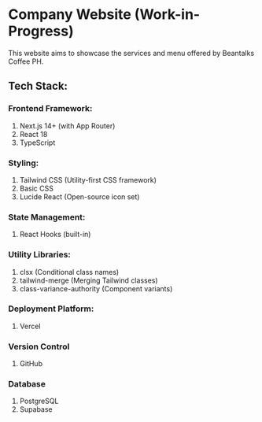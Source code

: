 # Company Website (Work-in-Progress)
This website aims to showcase the services and menu offered by Beantalks Coffee PH. 

## Tech Stack:
### Frontend Framework:
1. Next.js 14+ (with App Router)
2. React 18
3. TypeScript

### Styling:
1. Tailwind CSS (Utility-first CSS framework)
2. Basic CSS
3. Lucide React (Open-source icon set)

### State Management:
1. React Hooks (built-in)

### Utility Libraries:
1. clsx (Conditional class names)
2. tailwind-merge (Merging Tailwind classes)
3. class-variance-authority (Component variants)

### Deployment Platform:
1. Vercel

### Version Control
1. GitHub
 
### Database
1. PostgreSQL
2. Supabase

